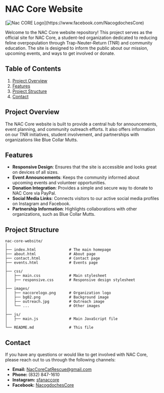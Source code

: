 # NAC Core Website

[![Nac CORE Logo]([https://img.itch.zone/aW1nLzE0NTcxNzg5LnBuZw==/original/bzids3.png](https://raw.githubusercontent.com/JacobUH/NAC-CORE-WEBSITE/main/images/naccorelogo.png?token=GHSAT0AAAAAACVWD6RGTYL7W67DP7L4MA3CZWRUWZA))](https://www.facebook.com/NacogdochesCore)


Welcome to the NAC Core website repository! This project serves as the official site for NAC Core, a student-led organization dedicated to reducing feline overpopulation through Trap-Neuter-Return (TNR) and community education. The site is designed to inform the public about our mission, upcoming events, and ways to get involved or donate.

## Table of Contents

1. [Project Overview](#project-overview)
2. [Features](#features)
3. [Project Structure](#project-structure)
4. [Contact](#contact)

## Project Overview

The NAC Core website is built to provide a central hub for announcements, event planning, and community outreach efforts. It also offers information on our TNR initiatives, student involvement, and partnerships with organizations like Blue Collar Mutts.

## Features

- **Responsive Design**: Ensures that the site is accessible and looks great on devices of all sizes.
- **Event Announcements**: Keeps the community informed about upcoming events and volunteer opportunities.
- **Donation Integration**: Provides a simple and secure way to donate to NAC Core via PayPal.
- **Social Media Links**: Connects visitors to our active social media profiles on Instagram and Facebook.
- **Partnership Information**: Highlights collaborations with other organizations, such as Blue Collar Mutts.

## Project Structure

```
nac-core-website/
│
├── index.html               # The main homepage
├── about.html               # About page
├── contact.html             # Contact page
├── events.html              # Events page
│
├── css/
│   ├── main.css             # Main stylesheet
│   ├── responsive.css       # Responsive design stylesheet
│
├── images/
│   ├── naccorelogo.png      # Organization logo
│   ├── bg02.png             # Background image
│   ├── outreach.jpg         # Outreach image
│   └── ...                  # Other images
│
├── js/
│   ├── main.js              # Main JavaScript file
│
└── README.md                # This file
```

## Contact

If you have any questions or would like to get involved with NAC Core, please reach out to us through the following channels:

- **Email:** [NacCoreCatRescue@gmail.com](mailto:NacCoreCatRescue@gmail.com)
- **Phone:** (832) 847-1610
- **Instagram:** [sfanaccore](https://www.instagram.com/sfanaccore/)
- **Facebook:** [NacogdochesCore](https://www.facebook.com/NacogdochesCore)

